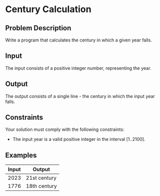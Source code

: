 # Century Calculation

## Problem Description

Write a program that calculates the century in which a given year falls.

## Input

The input consists of a positive integer number, representing the year.

## Output

The output consists of a single line - the century in which the input year falls.

## Constraints

Your solution must comply with the following constraints:
- The input year is a valid positive integer in the interval [1..2100].

## Examples

|Input|Output|
|-|-|
|2023|21st century|
|1776|18th century|